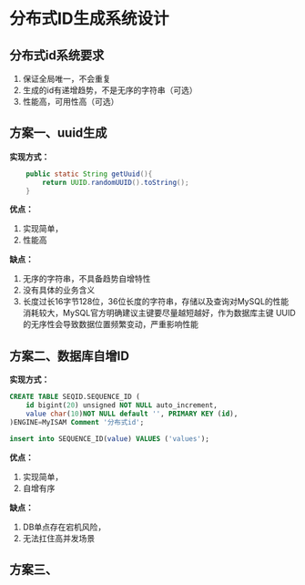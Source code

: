 # 分布式ID生成系统设计

## 分布式id系统要求
1. 保证全局唯一，不会重复
2. 生成的id有递增趋势，不是无序的字符串（可选）
3. 性能高，可用性高（可选）


## 方案一、uuid生成

**实现方式：**

````java
    public static String getUuid(){
        return UUID.randomUUID().toString();
    }
````

**优点：**

1. 实现简单，
2. 性能高

**缺点：**

1. 无序的字符串，不具备趋势自增特性
2. 没有具体的业务含义
3. 长度过长16字节128位，36位长度的字符串，存储以及查询对MySQL的性能消耗较大，MySQL官方明确建议主键要尽量越短越好，作为数据库主键 UUID 的无序性会导致数据位置频繁变动，严重影响性能





## 方案二、数据库自增ID

**实现方式：**

````sql
CREATE TABLE SEQID.SEQUENCE_ID (
    id bigint(20) unsigned NOT NULL auto_increment,
    value char(10)NOT NULL default '', PRIMARY KEY (id),
)ENGINE=MyISAM Comment '分布式id';

insert into SEQUENCE_ID(value) VALUES ('values');
````

**优点：**

1. 实现简单，
2. 自增有序

**缺点：**

1. DB单点存在宕机风险，
2. 无法扛住高并发场景





## 方案三、